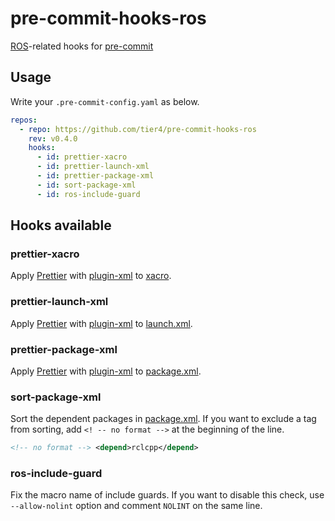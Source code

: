 # pre-commit-hooks-ros

[ROS]-related hooks for [pre-commit]

## Usage

Write your `.pre-commit-config.yaml` as below.

```yaml
repos:
  - repo: https://github.com/tier4/pre-commit-hooks-ros
    rev: v0.4.0
    hooks:
      - id: prettier-xacro
      - id: prettier-launch-xml
      - id: prettier-package-xml
      - id: sort-package-xml
      - id: ros-include-guard
```

## Hooks available

### prettier-xacro

Apply [Prettier] with [plugin-xml] to [xacro].

### prettier-launch-xml

Apply [Prettier] with [plugin-xml] to [launch.xml].

### prettier-package-xml

Apply [Prettier] with [plugin-xml] to [package.xml].

### sort-package-xml

Sort the dependent packages in [package.xml].
If you want to exclude a tag from sorting, add `<! -- no format -->` at the beginning of the line.

```xml
<!-- no format --> <depend>rclcpp</depend>
```

### ros-include-guard

Fix the macro name of include guards.
If you want to disable this check, use `--allow-nolint` option and comment `NOLINT` on the same line.

<!-- Links -->

[ros]: https://ros.org/
[pre-commit]: https://github.com/pre-commit/pre-commit
[prettier]: https://prettier.io/
[plugin-xml]: https://github.com/prettier/plugin-xml/
[xacro]: http://wiki.ros.org/xacro
[launch.xml]: https://design.ros2.org/articles/roslaunch_xml.html
[package.xml]: https://www.ros.org/reps/rep-0149.html
